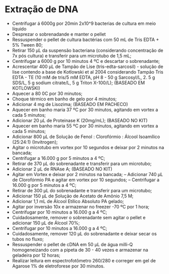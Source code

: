 # Extração de DNA

 - Centrifugar á 6000g por 20min 2x10^9 bacterias de cultura em meio líquido
 - Desprezar o sobrenadande e manter o pellet
 - Ressuspender o pellet de cultura bactérias com 50 mL de Tris EDTA + 5% Tween 80;
 - Retirar 150 μL da suspensão bacteriana (considerando concentração de 7x pós cultura) e transferir para um microtubo de 1,5 mL;
 - Centrifugar a 6000 g por 10 minutos  4 ºC e descartar o sobrenadante;
 - Acrescentar 400 μL de Tampão de Lise (tris-edta-sarcosil) - solução de lise contendo a base de Kotlowski et al 2004 considerando Tampão Tris EDTA - TE (10 mM de tris/5 mM EDTA, pH 8 - 50 g Sarcosyl/L, 2. 5 g SDS/L, 5 g sodium citrate/L, 5 g Triton X-100/L); (BASEADO EM KOTLOWSKI)
 - Aquecer a 80 0C por 30 minutos;
 - Choque térmico em banho de gelo por 4 minutos;
 - Adicionar 4 mg de Lisozima; (BASEADO EM PACHECO)
 - Aquecer em banho maria 37 ºC por 30 minutos, agitando em vortex a cada 5 minutos;
 - Adicionar 20 μL de Proteinase K (20mg/mL); (BASEADO NO KIT)
 - Aquecer em banho maria 55 ºC por 30 minutos, agitando em vortex a cada 5 minutos;
 - Adicionar 800 μL de Solução de Fenol : Clorofórmio : Álcool Isoamílico (25:24:1) (Invitrogen);
 - Agitar o microtubo em vortex por 10 segundos e deixar por 2 minutos na bancada;
 - Centrifugar a 16.000 g por 5 minutos a 4 ºC;
 - Retirar de 370 μL do sobrenadante e transferir para um microtubo;
 - Adicionar 2 μL de RNAse A; (BASEADO NO KIT)
 - Agitar em Vortex e deixar por 2 minutos na bancada;
 – Adicionar 740 μL de Clorofórmio PA e agitar em vortex por 10 segundos;
 – Centrifugar a 16.000 g por 5 minutos a 4 ºC;
 - Retirar de 300 μL do sobrenadante e transferir para um microtubo;
 - Adicionar 150 μL de Solução de Acetato de Amônio 7,5 M;
 - Adicionar 1,1 mL de Álcool Etílico Absoluto PA gelado;
 - Agitar por inversão 10x e armazenar no freezer -70 ºC por 1 hora;
 - Centrifugar por 10 minutos a 16.000  g a 4 ºC;
 - Cuidadosamente, remover o sobrenadante sem agitar o pellet e adicionar 150 μL de Álcool 70%;
 - Centrifugar por 10 minutos a 16.000  g a 4 ºC;
 - Cuidadosamente, remover 120 μL do sobrenadante e deixar secar os tubos no fluxo;
 - Ressuspender o pellet de cDNA em 50 μL de água milli-Q homogeneizando com a pipeta de 30 - 40 vezes e armazenar na geladeira por 12 horas;
 - Realizar leitura em espectrofotômetro 260/280 e correger em gel de Agarose 1% de eletroforese por 30 minutos.
